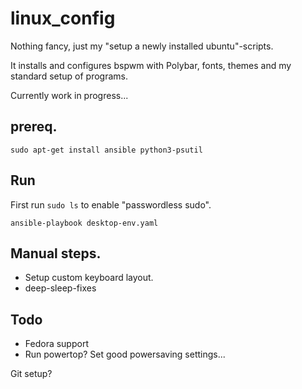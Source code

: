 # linux_config
Nothing fancy, just my "setup a newly installed ubuntu"-scripts.

It installs and configures bspwm with Polybar, fonts, themes and my standard setup of programs.

Currently work in progress...

## prereq.
`sudo apt-get install ansible python3-psutil`

## Run
First run `sudo ls` to enable "passwordless sudo".

`ansible-playbook desktop-env.yaml`


## Manual steps.
- Setup custom keyboard layout.
- deep-sleep-fixes

## Todo
- Fedora support
- Run powertop? Set good powersaving settings...

Git setup?
